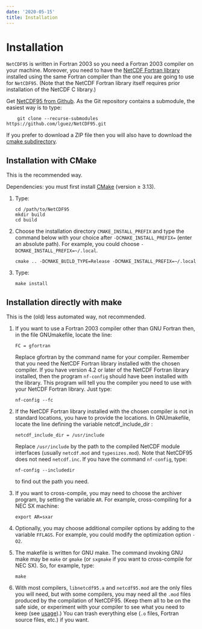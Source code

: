 ```yaml
---
date: '2020-05-15'
title: Installation
---
```


Installation
===

`NetCDF95` is written in Fortran 2003 so you need a Fortran 2003
compiler on your machine. Moreover, you need to have the [NetCDF Fortran
library](https://www.unidata.ucar.edu/downloads/netcdf/index.jsp)
installed using the same Fortran compiler than the one you are going to
use for `NetCDF95`. (Note that the NetCDF Fortran library itself
requires prior installation of the NetCDF C library.)

Get [NetCDF95 from Github](https://github.com/lguez/NetCDF95). As the
Git repository contains a submodule, the easiest way is to type:

		git clone --recurse-submodules https://github.com/lguez/NetCDF95.git

If you prefer to download a ZIP file then you will also have to
download the [cmake subdirectory](https://github.com/lguez/cmake).

Installation with CMake
---

This is the recommended way.

Dependencies: you must first install [CMake](https://cmake.org/download)
(version ≥ 3.13).

1.  Type:

        cd /path/to/NetCDF95
        mkdir build
        cd build
            

2.  Choose the installation directory `CMAKE_INSTALL_PREFIX` and type
    the command below with your choice after `-DCMAKE_INSTALL_PREFIX=`
    (enter an absolute path). For example, you could choose
    `-DCMAKE_INSTALL_PREFIX=~/.local`.

        cmake .. -DCMAKE_BUILD_TYPE=Release -DCMAKE_INSTALL_PREFIX=~/.local
            

3.  Type:

        make install
            

Installation directly with make
---

This is the (old) less automated way, not recommended.

1.  If you want to use a Fortran 2003 compiler other than GNU Fortran
    then, in the file GNUmakefile, locate the line:

        FC = gfortran

    Replace gfortran by the command name for your compiler. Remember
    that you need the NetCDF Fortran library installed with the chosen
    compiler. If you have version 4.2 or later of the NetCDF Fortran
    library installed, then the program `nf-config` should have been
    installed with the library. This program will tell you the compiler
    you need to use with your NetCDF Fortran library. Just type:

        nf-config --fc

2.  If the NetCDF Fortran library installed with the chosen compiler is
    not in standard locations, you have to provide the locations. In
    GNUmakefile, locate the line defining the variable
    netcdf\_include\_dir :

        netcdf_include_dir = /usr/include

    Replace `/usr/include` by the path to the compiled NetCDF module
    interfaces (usually `netcdf.mod` and `typesizes.mod`). Note that
    NetCDF95 does not need `netcdf.inc`. If you have the command
    `nf-config`, type:

        nf-config --includedir

    to find out the path you need.

3.  If you want to cross-compile, you may need to choose the archiver
    program, by setting the variable `AR`. For example, cross-compiling
    for a NEC SX machine:

        export AR=sxar

4.  Optionally, you may choose additional compiler options by adding to
    the variable `FFLAGS`. For example, you could modify the
    optimization option `-O2`.
5.  The makefile is written for GNU make. The command invoking GNU make
    may be `make` or `gmake` (or `sxgmake` if you want to cross-compile
    for NEC SX). So, for example, type:

        make

6.  With most compilers, `libnetcdf95.a` and `netcdf95.mod` are the only
    files you will need, but with some compilers, you may need all the
    `.mod` files produced by the compilation of NetCDF95. (Keep them all
    to be on the safe side, or experiment with your compiler to see what
    you need to keep (see [usage](usage.md)).) You
    can trash everything else (`.o` files, Fortran source files, etc.)
    if you want.
